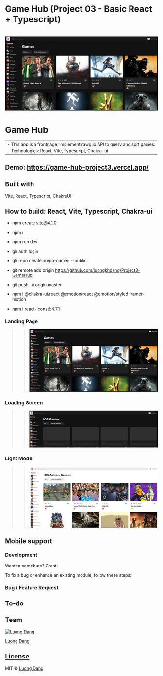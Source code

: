 # Game Hub (Project 03 - Basic React + Typescript)

# ![Game Hub  (Project 03 - Basic React + Typescript)](demo.JPG)

# Game Hub

<table>
<tr>
<td>
  - This app is a frontpage, implement rawg.io API to query and sort games.
 </td>
</tr>
<tr>
<td>
  - Technologies: React, Vite, Typescript, Chakra-ui
 </td>
</tr>
</table>

## Demo: https://game-hub-project3.vercel.app/

## Built with

Vite, React, Typescript, ChakraUI

## How to build: React, Vite, Typescript, Chakra-ui

- npm create vite@4.1.0
- npm i
- npm run dev
- gh auth login
- gh repo create `<`repo-name`>` --public
- git remote add origin https://github.com/luongkhdang/Project3-GameHub
- git push -u origin master

- npm i @chakra-ui/react @emotion/react @emotion/styled framer-motion
- npm i react-icons@4.7.1

### Landing Page

> > ![](demo.JPG)

### Loading Screen

> > ![](demo2.jpg)

### Light Mode

> > ![](demo3.jpg)

## Mobile support

### Development

Want to contribute? Great!

To fix a bug or enhance an existing module, follow these steps:

### Bug / Feature Request

## To-do

## Team

[![Luong Dang](https://avatars.githubusercontent.com/luongkhdang?v=2&s=100)](https://github.com/luongkhdang)

[Luong Dang](https://github.com/luongkhdang)

## [License](https://github.com/luongkhdang/xxxxx/LICENSE.md)

MIT © [Luong Dang ](https://github.com/luongkhdang)
